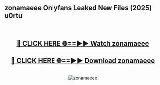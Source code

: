<h2>zonamaeee Onlyfans Leaked New Files (2025) u0rtu</h2>
<br>
<div align="center">
<h2><a href="https://mediafiles.top/zonamaeee&ref=git" rel="nofollow">🔴 CLICK HERE 🌐==►► Watch zonamaeee</a></h2>
<h2><a href="https://mediafiles.top/zonamaeee&ref=git" rel="nofollow">🔴 CLICK HERE 🌐==►► Download zonamaeee</a></h2>
<br>
<a href="https://mediafiles.top/zonamaeee&ref=git" rel="nofollow" data-target="animated-image.originalLink"><img src="https://i.ibb.co.com/xMMVF88/686577567.gif" alt="zonamaeee" style="max-width: 100%; display: inline-block;" data-target="animated-image.originalImage"></a>
</div>
<br>
<br>